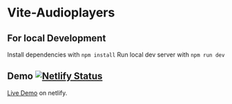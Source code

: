 # Vite-Audioplayers

## For local Development
Install dependencies with `npm install`
Run local dev server with `npm run dev`

## Demo [![Netlify Status](https://api.netlify.com/api/v1/badges/90e03e4c-1cc5-432a-b684-a45d8b2df3a7/deploy-status)](https://app.netlify.com/sites/vite-audioplayers/deploys)
[Live Demo](https://vite-audioplayers.netlify.app/) on netlify.
